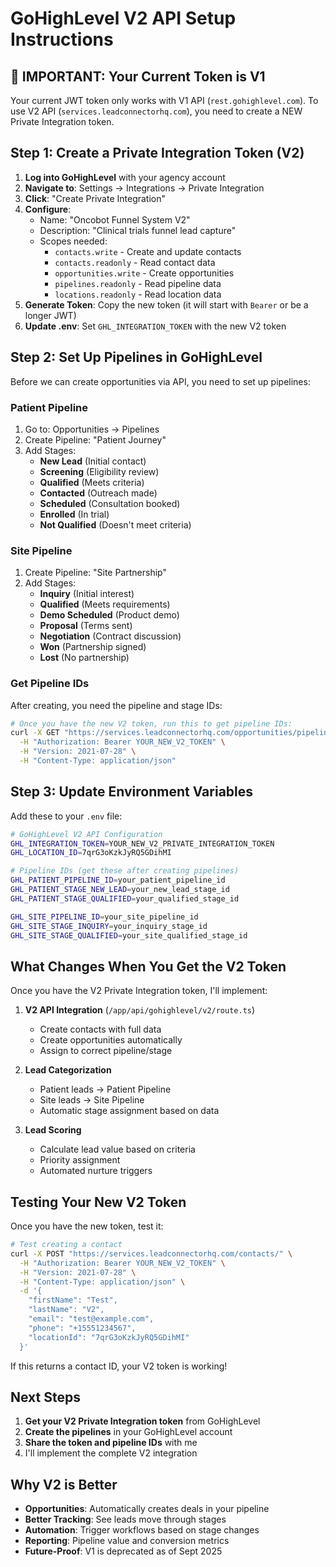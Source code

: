 # GoHighLevel V2 API Setup Instructions

## 🚨 IMPORTANT: Your Current Token is V1
Your current JWT token only works with V1 API (`rest.gohighlevel.com`). To use V2 API (`services.leadconnectorhq.com`), you need to create a NEW Private Integration token.

## Step 1: Create a Private Integration Token (V2)

1. **Log into GoHighLevel** with your agency account
2. **Navigate to**: Settings → Integrations → Private Integration
3. **Click**: "Create Private Integration" 
4. **Configure**:
   - Name: "Oncobot Funnel System V2"
   - Description: "Clinical trials funnel lead capture"
   - Scopes needed:
     - `contacts.write` - Create and update contacts
     - `contacts.readonly` - Read contact data
     - `opportunities.write` - Create opportunities
     - `pipelines.readonly` - Read pipeline data
     - `locations.readonly` - Read location data
5. **Generate Token**: Copy the new token (it will start with `Bearer` or be a longer JWT)
6. **Update .env**: Set `GHL_INTEGRATION_TOKEN` with the new V2 token

## Step 2: Set Up Pipelines in GoHighLevel

Before we can create opportunities via API, you need to set up pipelines:

### Patient Pipeline
1. Go to: Opportunities → Pipelines
2. Create Pipeline: "Patient Journey"
3. Add Stages:
   - **New Lead** (Initial contact)
   - **Screening** (Eligibility review)
   - **Qualified** (Meets criteria)
   - **Contacted** (Outreach made)
   - **Scheduled** (Consultation booked)
   - **Enrolled** (In trial)
   - **Not Qualified** (Doesn't meet criteria)

### Site Pipeline  
1. Create Pipeline: "Site Partnership"
2. Add Stages:
   - **Inquiry** (Initial interest)
   - **Qualified** (Meets requirements)
   - **Demo Scheduled** (Product demo)
   - **Proposal** (Terms sent)
   - **Negotiation** (Contract discussion)
   - **Won** (Partnership signed)
   - **Lost** (No partnership)

### Get Pipeline IDs
After creating, you need the pipeline and stage IDs:

```bash
# Once you have the new V2 token, run this to get pipeline IDs:
curl -X GET "https://services.leadconnectorhq.com/opportunities/pipelines?locationId=7qrG3oKzkJyRQ5GDihMI" \
  -H "Authorization: Bearer YOUR_NEW_V2_TOKEN" \
  -H "Version: 2021-07-28" \
  -H "Content-Type: application/json"
```

## Step 3: Update Environment Variables

Add these to your `.env` file:

```bash
# GoHighLevel V2 API Configuration
GHL_INTEGRATION_TOKEN=YOUR_NEW_V2_PRIVATE_INTEGRATION_TOKEN
GHL_LOCATION_ID=7qrG3oKzkJyRQ5GDihMI

# Pipeline IDs (get these after creating pipelines)
GHL_PATIENT_PIPELINE_ID=your_patient_pipeline_id
GHL_PATIENT_STAGE_NEW_LEAD=your_new_lead_stage_id
GHL_PATIENT_STAGE_QUALIFIED=your_qualified_stage_id

GHL_SITE_PIPELINE_ID=your_site_pipeline_id  
GHL_SITE_STAGE_INQUIRY=your_inquiry_stage_id
GHL_SITE_STAGE_QUALIFIED=your_site_qualified_stage_id
```

## What Changes When You Get the V2 Token

Once you have the V2 Private Integration token, I'll implement:

1. **V2 API Integration** (`/app/api/gohighlevel/v2/route.ts`)
   - Create contacts with full data
   - Create opportunities automatically
   - Assign to correct pipeline/stage

2. **Lead Categorization**
   - Patient leads → Patient Pipeline
   - Site leads → Site Pipeline
   - Automatic stage assignment based on data

3. **Lead Scoring**
   - Calculate lead value based on criteria
   - Priority assignment
   - Automated nurture triggers

## Testing Your New V2 Token

Once you have the new token, test it:

```bash
# Test creating a contact
curl -X POST "https://services.leadconnectorhq.com/contacts/" \
  -H "Authorization: Bearer YOUR_NEW_V2_TOKEN" \
  -H "Version: 2021-07-28" \
  -H "Content-Type: application/json" \
  -d '{
    "firstName": "Test",
    "lastName": "V2",
    "email": "test@example.com",
    "phone": "+15551234567",
    "locationId": "7qrG3oKzkJyRQ5GDihMI"
  }'
```

If this returns a contact ID, your V2 token is working!

## Next Steps

1. **Get your V2 Private Integration token** from GoHighLevel
2. **Create the pipelines** in your GoHighLevel account
3. **Share the token and pipeline IDs** with me
4. I'll implement the complete V2 integration

## Why V2 is Better

- **Opportunities**: Automatically creates deals in your pipeline
- **Better Tracking**: See leads move through stages
- **Automation**: Trigger workflows based on stage changes
- **Reporting**: Pipeline value and conversion metrics
- **Future-Proof**: V1 is deprecated as of Sept 2025